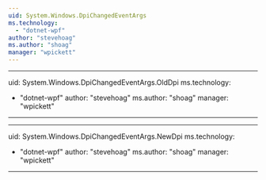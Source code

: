 ```yaml
---
uid: System.Windows.DpiChangedEventArgs
ms.technology: 
  - "dotnet-wpf"
author: "stevehoag"
ms.author: "shoag"
manager: "wpickett"
---
```


---
uid: System.Windows.DpiChangedEventArgs.OldDpi
ms.technology: 
  - "dotnet-wpf"
author: "stevehoag"
ms.author: "shoag"
manager: "wpickett"
---

---
uid: System.Windows.DpiChangedEventArgs.NewDpi
ms.technology: 
  - "dotnet-wpf"
author: "stevehoag"
ms.author: "shoag"
manager: "wpickett"
---
